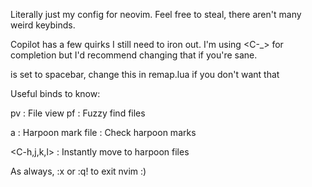 Literally just my config for neovim. Feel free to steal, there aren't many weird keybinds.

Copilot has a few quirks I still need to iron out. I'm using <C-_> for completion but I'd recommend changing that if you're sane.

<leader> is set to spacebar, change this in remap.lua if you don't want that

Useful binds to know:

<leader>pv : File view
<leader>pf : Fuzzy find files

<leader>a : Harpoon mark file
<C-w> : Check harpoon marks

<C-h,j,k,l> : Instantly move to harpoon files

As always, :x or :q! to exit nvim :)


